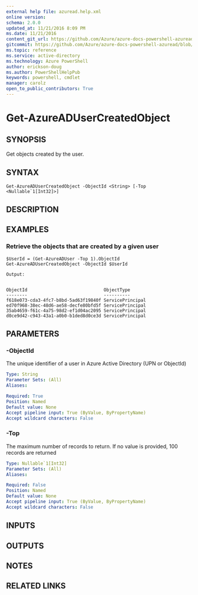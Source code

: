 ```yaml
---
external help file: azuread.help.xml
online version: 
schema: 2.0.0
updated_at: 11/21/2016 8:09 PM
ms.date: 11/21/2016
content_git_url: https://github.com/Azure/azure-docs-powershell-azuread/blob/master/Azure%20AD%20Cmdlets/AzureAD/v2/Get-AzureADUserCreatedObject.md
gitcommit: https://github.com/Azure/azure-docs-powershell-azuread/blob/e79870303c4a5b18f88c61a5fe206bd45af8c480/Azure%20AD%20Cmdlets/AzureAD/v2/Get-AzureADUserCreatedObject.md
ms.topic: reference
ms.service: active-directory
ms.technology: Azure PowerShell
author: erickson-doug
ms.author: PowerShellHelpPub
keywords: powershell, cmdlet
manager: carolz
open_to_public_contributors: True
---
```


# Get-AzureADUserCreatedObject

## SYNOPSIS
Get objects created by the user.

## SYNTAX

```
Get-AzureADUserCreatedObject -ObjectId <String> [-Top <Nullable`1[Int32]>]
```

## DESCRIPTION

## EXAMPLES

### Retrieve the objects that are created by a given user
```
$UserId = (Get-AzureADUser -Top 1).ObjectId
Get-AzureADUserCreatedObject -ObjectId $UserId

Output:


ObjectId                             ObjectType 
--------                             ---------- 
f618e073-cda3-4fc7-b8bd-5ad63f19840f ServicePrincipal 
ed70f968-38ec-48d6-ae58-decfe80bfd5f ServicePrincipal 
35ab4659-f61c-4a75-98d2-ef1d04ac2095 ServicePrincipal 
d0ce9d42-c943-43a1-a0b0-b1ded8d0ce3d ServicePrincipal
```

## PARAMETERS

### -ObjectId
The unique identifier of a user in Azure Active Directory (UPN or ObjectId)

```yaml
Type: String
Parameter Sets: (All)
Aliases: 

Required: True
Position: Named
Default value: None
Accept pipeline input: True (ByValue, ByPropertyName)
Accept wildcard characters: False
```

### -Top
The maximum number of records to return.
If no value is provided, 100 records are returned

```yaml
Type: Nullable`1[Int32]
Parameter Sets: (All)
Aliases: 

Required: False
Position: Named
Default value: None
Accept pipeline input: True (ByValue, ByPropertyName)
Accept wildcard characters: False
```

## INPUTS

## OUTPUTS

## NOTES

## RELATED LINKS


